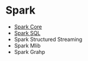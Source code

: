 # Spark

* [Spark Core](./spark-core)
* [Spark SQL](./spark-sql)
* Spark Structured Streaming
* Spark Mlib
* Spark Grahp
